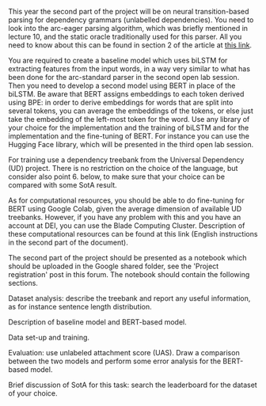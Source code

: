 This year the second part of the project will be on neural transition-based parsing for dependency grammars (unlabelled dependencies). You need to look into the arc-eager parsing algorithm, which was briefly mentioned in lecture 10, and the static oracle traditionally used for this parser. All you need to know about this can be found in section 2 of the article at [this link](https://aclanthology.org/C12-1059/).

You are required to create a baseline model which uses biLSTM for extracting features from the input words, in a way very similar to what has been done for the arc-standard parser in the second open lab session. Then you need to develop a second model using BERT in place of the biLSTM. Be aware that BERT assigns embeddings to each token derived using BPE: in order to derive embeddings for words that are split into several tokens, you can average the embeddings of the tokens, or else just take the embedding of the left-most token for the word. Use any library of your choice for the implementation and the training of biLSTM and for the implementation and the fine-tuning of BERT. For instance you can use the Hugging Face library, which will be presented in the third open lab session.

For training use a dependency treebank from the Universal Dependency (UD) project. There is no restriction on the choice of the language, but consider also point 6. below, to make sure that your choice can be compared with some SotA result.

As for computational resources, you should be able to do fine-tuning for BERT using Google Colab, given the average dimension of available UD treebanks. However, if you have any problem with this and you have an account at DEI, you can use the Blade Computing Cluster. Description of these computational resources can be found at this link (English instructions in the second part of the document).

The second part of the project should be presented as a notebook which should be uploaded in the Google shared folder, see the 'Project registration' post in this forum. The notebook should contain the following sections.

Dataset analysis: describe the treebank and report any useful information, as for instance sentence length distribution.

Description of baseline model and BERT-based model.

Data set-up and training.

Evaluation: use unlabeled attachment score (UAS). Draw a comparison between the two models and perform some error analysis for the BERT-based model.

Brief discussion of SotA for this task: search the leaderboard for the dataset of your choice.
